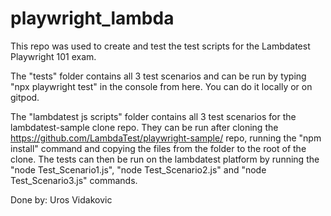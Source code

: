 # playwright_lambda
 This repo was used to create and test the test scripts for the Lambdatest Playwright 101 exam.

 The "tests" folder contains all 3 test scenarios and can be run by typing "npx playwright test" in the console from here.
 You can do it locally or on gitpod.

 The "lambdatest js scripts" folder contains all 3 test scenarios for the lambdatest-sample clone repo.
 They can be run after cloning the https://github.com/LambdaTest/playwright-sample/ repo, running the "npm install" command and copying the files from the folder to the root of the clone.
 The tests can then be run on the lambdatest platform by running the "node Test_Scenario1.js", "node Test_Scenario2.js" and "node Test_Scenario3.js" commands.

 Done by:
 Uros Vidakovic
